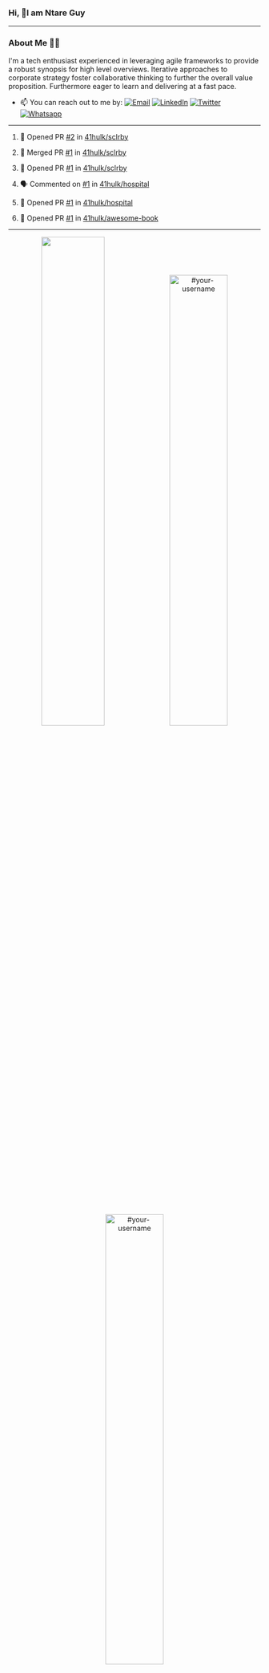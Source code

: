 ### Hi, 👋I am Ntare Guy

---

### About Me 👨‍💻

I'm a tech enthusiast experienced in leveraging agile frameworks to provide a robust synopsis for high level overviews. Iterative approaches to corporate strategy foster collaborative thinking to further the overall value proposition. Furthermore eager to learn and delivering at a fast pace.

- 📫 You can reach out to me by:
  [![Email](https://img.shields.io/badge/--gmail?label=Gmail&logo=Gmail&style=social)](mailto:gntare2@gmail.com)
  [![LinkedIn](https://img.shields.io/badge/--linkedin?label=LinkedIn&logo=LinkedIn&style=social)](https://www.linkedin.com/in/ntare-guy)
  [![Twitter](https://img.shields.io/badge/--twitter?label=Twitter&logo=Twitter&style=social)](https://twitter.com/ntare_guy)
  [![Whatsapp](https://img.shields.io/badge/--whatsapp?label=Whatsapp&logo=whatsapp&style=social)](https://api.whatsapp.com/send?phone=+250780770022&text=Hello%20Guy!%20%F0%9F%91%8B%F0%9F%8F%BB)

---

<!--START_SECTION:activity-->
1. 💪 Opened PR [#2](https://github.com/41hulk/sclrby/pull/2) in [41hulk/sclrby](https://github.com/41hulk/sclrby)

2. 🎉 Merged PR [#1](https://github.com/41hulk/sclrby/pull/1) in [41hulk/sclrby](https://github.com/41hulk/sclrby)
3. 💪 Opened PR [#1](https://github.com/41hulk/sclrby/pull/1) in [41hulk/sclrby](https://github.com/41hulk/sclrby)
4. 🗣 Commented on [#1](https://github.com/41hulk/hospital/issues/1) in [41hulk/hospital](https://github.com/41hulk/hospital)
5. 💪 Opened PR [#1](https://github.com/41hulk/hospital/pull/1) in [41hulk/hospital](https://github.com/41hulk/hospital)
5. 💪 Opened PR [#1](https://github.com/41hulk/awesome-book/pull/1) in [41hulk/awesome-book](https://github.com/41hulk/awesome-book)
<!--END_SECTION:activity-->

---

<p align="center">
<img width="50%" src="https://github-readme-stats.vercel.app/api?username=41hulk&theme=highcontrast&hide_border=true alt="#your-username" />
<img width="48%" src="https://github-readme-stats.vercel.app/api/top-langs?username=41hulk&show_icons=true&theme=dark&locale=en&layout=compact&hide_border=true" alt="#your-username" />
<img width="48%" src="https://github-readme-streak-stats.herokuapp.com/?user=41hulk&theme=highcontrast&hide_border=true" alt="#your-username" />
</p>

